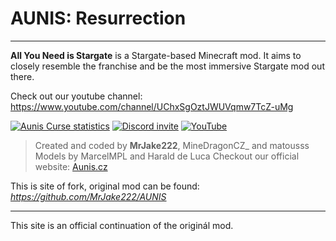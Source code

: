 # AUNIS: Resurrection
***
**All You Need is Stargate** is a Stargate-based Minecraft mod. It aims to closely resemble the franchise and be the most immersive Stargate mod out there.

Check out our youtube channel: https://www.youtube.com/channel/UChxSgOztJWUVqmw7TcZ-uMg


[![Aunis Curse statistics](http://cf.way2muchnoise.eu/537047.svg)](https://www.curseforge.com/minecraft/mc-mods/aunis-unofficial) 
[![Discord invite](https://img.shields.io/discord/881802052488011837?color=%232D2D2D&label=%20&logo=discord&style=flat-square)](https://discord.gg/YPXqVRUSgK)
[![YouTube](https://img.shields.io/youtube/channel/subscribers/UChxSgOztJWUVqmw7TcZ-uMg?color=%232D2D2D&label=%20&logo=youtube&logoColor=%23ff2129&style=flat-square)](https://www.youtube.com/channel/UChxSgOztJWUVqmw7TcZ-uMg)

> Created and coded by **MrJake222**, MineDragonCZ_ and matousss<br>
> Models by MarcelMPL and Harald de Luca
Checkout our official website: [Aunis.cz](https://aunis.cz)

This is site of fork, original mod can be found: *https://github.com/MrJake222/AUNIS*
***
This site is an official continuation of the originál mod.
